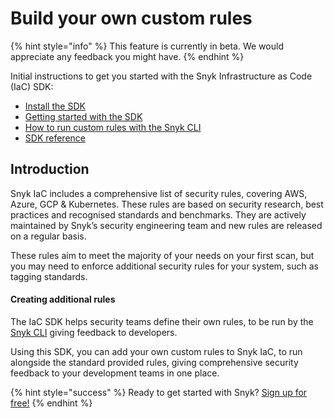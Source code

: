# Build your own custom rules

{% hint style="info" %}
This feature is currently in beta. We would appreciate any feedback you might have.
{% endhint %}

Initial instructions to get you started with the Snyk Infrastructure as Code \(IaC\) SDK:

* [Install the SDK](install-the-sdk.md)
* [Getting started with the SDK](getting-started-with-the-sdk/)
* [How to run custom rules with the Snyk CLI](how-to-run-custom-rules-with-the-snyk-cli.md)
* [SDK reference](sdk-reference.md)

## Introduction

Snyk IaC includes a comprehensive list of security rules, covering AWS, Azure, GCP & Kubernetes. These rules are based on security research, best practices and recognised standards and benchmarks. They are actively maintained by Snyk’s security engineering team and new rules are released on a regular basis. 

These rules aim to meet the majority of your needs on your first scan, but you may need to enforce additional security rules for your system, such as tagging standards. 

#### Creating additional rules

The IaC SDK helps security teams define their own rules, to be run by the [Snyk CLI](../snyk-cli-for-infrastructure-as-code/) giving feedback to developers.

Using this SDK, you can add your own custom rules to Snyk IaC, to run alongside the standard provided rules, giving comprehensive security feedback to your development teams in one place. 

{% hint style="success" %}
Ready to get started with Snyk? [Sign up for free!](https://snyk.io/login?cta=sign-up&loc=footer&page=support_docs_page)​
{% endhint %}



  


